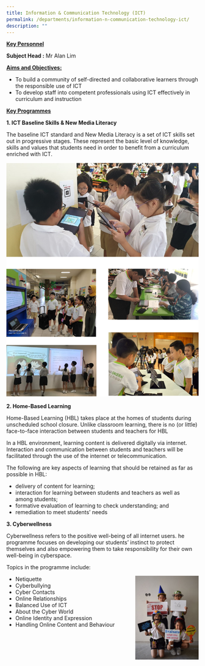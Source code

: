 ```yaml
---
title: Information & Communication Technology (ICT)
permalink: /departments/information-n-communication-technology-ict/
description: ""
---
```

<p><strong><u>Key Personnel</u></strong></p>
<p><strong>Subject Head :</strong> Mr Alan Lim</p>
<p><strong><u>Aims and Objectives:<br /></u></strong></p>
<ul>
<li>To build a community of self-directed and collaborative learners through the responsible use of ICT</li>
<li>To develop staff into competent professionals using ICT effectively in curriculum and instruction</li>
</ul>
<p><strong><u>Key Programmes</u></strong></p>
<p><strong>1. ICT Baseline Skills &amp; New Media Literacy</strong></p>
<p>The baseline ICT standard and New Media Literacy is a set of ICT skills set out in progressive stages. These represent the basic level of knowledge, skills and values that students need in order to benefit from a curriculum enriched with ICT.</p>
<img src="/images/ivt1.jpg">
<p><strong>2. Home-Based Learning</strong></p>
<p>Home-Based Learning (HBL) takes place at the homes of students during unscheduled school closure. Unlike classroom learning, there is no (or little) face-to-face interaction between students and teachers for HBL</p>
<p>In a HBL environment, learning content is delivered digitally via internet. Interaction and communication between students and teachers will be facilitated through the use of the internet or telecommunication.</p>
<p>The following are key aspects of learning that should be retained as far as possible in HBL:</p>
<ul>
<li>delivery of content for learning;</li>
<li>interaction for learning between students and teachers as well as among students;</li>
<li>formative evaluation of learning to check understanding; and</li>
<li>remediation to meet students&rsquo; needs</li>
</ul>
<p><strong>3. Cyberwellness</strong></p>
<p>Cyberwellness refers to the positive well-being of all internet users. he programme focuses on developing our students&rsquo; instinct to protect themselves and also empowering them to take responsibility for their own well-being in cyberspace.</p>
<p>Topics in the programme include:</p>
<img style="width: 33%;" src="/images/ict2.png" align = "right" />
<ul>
<li>Netiquette</li>
<li>Cyberbullying</li>
<li>Cyber Contacts</li>
<li>Online Relationships</li>
<li>Balanced Use of ICT</li>
<li>About the Cyber World</li>
<li>Online Identity and Expression</li>
<li>Handling Online Content and Behaviour</li>
</ul>